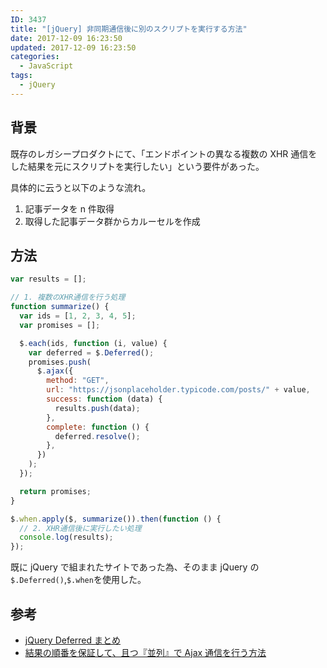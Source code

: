 ```yaml
---
ID: 3437
title: "[jQuery] 非同期通信後に別のスクリプトを実行する方法"
date: 2017-12-09 16:23:50
updated: 2017-12-09 16:23:50
categories:
  - JavaScript
tags:
  - jQuery
---
```


## 背景

既存のレガシープロダクトにて、「エンドポイントの異なる複数の XHR 通信をした結果を元にスクリプトを実行したい」という要件があった。

具体的に云うと以下のような流れ。

1. 記事データを n 件取得
2. 取得した記事データ群からカルーセルを作成

<!--more-->

## 方法

```javascript
var results = [];

// 1. 複数のXHR通信を行う処理
function summarize() {
  var ids = [1, 2, 3, 4, 5];
  var promises = [];

  $.each(ids, function (i, value) {
    var deferred = $.Deferred();
    promises.push(
      $.ajax({
        method: "GET",
        url: "https://jsonplaceholder.typicode.com/posts/" + value,
        success: function (data) {
          results.push(data);
        },
        complete: function () {
          deferred.resolve();
        },
      })
    );
  });

  return promises;
}

$.when.apply($, summarize()).then(function () {
  // 2. XHR通信後に実行したい処理
  console.log(results);
});
```

既に jQuery で組まれたサイトであった為、そのまま jQuery の`$.Deferred()`,`$.when`を使用した。

## 参考

- [jQuery Deferred まとめ](https://qiita.com/hththt/items/9f193fc10b79cdeea903)
- [結果の順番を保証して、且つ『並列』で Ajax 通信を行う方法](https://qiita.com/YusukeHirao/items/bca14c5f2fe4026fd4d7)
